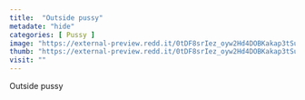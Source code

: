 ```yaml
---
title:  "Outside pussy"
metadate: "hide"
categories: [ Pussy ]
image: "https://external-preview.redd.it/0tDF8srIez_oyw2Hd4DOBKakap3tSunziCVVqjEjg_U.jpg?auto=webp&s=dd9aa4ca758c938131ccae72b3455e4d345d0ff5"
thumb: "https://external-preview.redd.it/0tDF8srIez_oyw2Hd4DOBKakap3tSunziCVVqjEjg_U.jpg?width=320&crop=smart&auto=webp&s=840e753b9d6cbc2efdab769a10c1e76180f436a7"
visit: ""
---
```

Outside pussy
